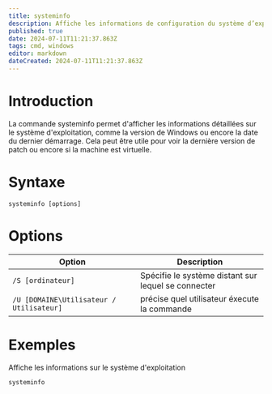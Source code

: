 ```yaml
---
title: systeminfo
description: Affiche les informations de configuration du système d’exploitation
published: true
date: 2024-07-11T11:21:37.863Z
tags: cmd, windows
editor: markdown
dateCreated: 2024-07-11T11:21:37.863Z
---
```


# Introduction

La commande systeminfo permet d'afficher les informations détaillées sur le système d'exploitation, comme la version de Windows ou encore la date du dernier démarrage. Cela peut être utile pour voir la dernière version de patch ou encore si la machine est virtuelle.

# Syntaxe

`systeminfo [options]`

# Options

| Option                                   | Description                                         |
| ---------------------------------------- | --------------------------------------------------- |
| `/S [ordinateur]`                        | Spécifie le système distant sur lequel se connecter |
| `/U [DOMAINE\Utilisateur / Utilisateur]` | précise quel utilisateur éxecute la commande        |

# Exemples

Affiche les informations sur le système d'exploitation

`systeminfo`
